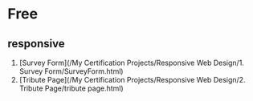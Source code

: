 # Free

## responsive
1. [Survey Form](/My Certification Projects/Responsive Web Design/1. Survey Form/SurveyForm.html)
2. [Tribute Page](/My Certification Projects/Responsive Web Design/2. Tribute Page/tribute page.html)
